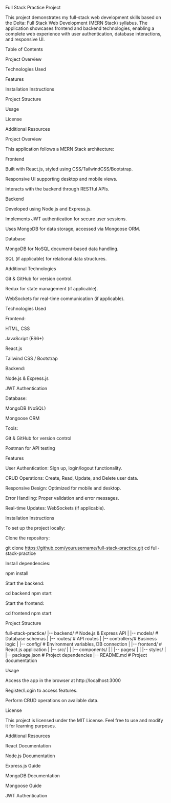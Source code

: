 Full Stack Practice Project

This project demonstrates my full-stack web development skills based on the Delta: Full Stack Web Development (MERN Stack) syllabus. The application showcases frontend and backend technologies, enabling a complete web experience with user authentication, database interactions, and responsive UI.

Table of Contents

Project Overview

Technologies Used

Features

Installation Instructions

Project Structure

Usage

License

Additional Resources

Project Overview

This application follows a MERN Stack architecture:

Frontend

Built with React.js, styled using CSS/TailwindCSS/Bootstrap.

Responsive UI supporting desktop and mobile views.

Interacts with the backend through RESTful APIs.

Backend

Developed using Node.js and Express.js.

Implements JWT authentication for secure user sessions.

Uses MongoDB for data storage, accessed via Mongoose ORM.

Database

MongoDB for NoSQL document-based data handling.

SQL (if applicable) for relational data structures.

Additional Technologies

Git & GitHub for version control.

Redux for state management (if applicable).

WebSockets for real-time communication (if applicable).

Technologies Used

Frontend:

HTML, CSS

JavaScript (ES6+)

React.js

Tailwind CSS / Bootstrap

Backend:

Node.js & Express.js

JWT Authentication

Database:

MongoDB (NoSQL)

Mongoose ORM

Tools:

Git & GitHub for version control

Postman for API testing

Features

User Authentication: Sign up, login/logout functionality.

CRUD Operations: Create, Read, Update, and Delete user data.

Responsive Design: Optimized for mobile and desktop.

Error Handling: Proper validation and error messages.

Real-time Updates: WebSockets (if applicable).

Installation Instructions

To set up the project locally:

Clone the repository:

git clone https://github.com/yourusername/full-stack-practice.git
cd full-stack-practice

Install dependencies:

npm install

Start the backend:

cd backend
npm start

Start the frontend:

cd frontend
npm start

Project Structure

full-stack-practice/
|-- backend/        # Node.js & Express API
|   |-- models/     # Database schemas
|   |-- routes/     # API routes
|   |-- controllers/# Business logic
|   |-- config/     # Environment variables, DB connection
|
|-- frontend/       # React.js application
|   |-- src/
|   |   |-- components/
|   |   |-- pages/
|   |   |-- styles/
|
|-- package.json    # Project dependencies
|-- README.md       # Project documentation

Usage

Access the app in the browser at http://localhost:3000

Register/Login to access features.

Perform CRUD operations on available data.

License

This project is licensed under the MIT License. Feel free to use and modify it for learning purposes.

Additional Resources

React Documentation

Node.js Documentation

Express.js Guide

MongoDB Documentation

Mongoose Guide

JWT Authentication


